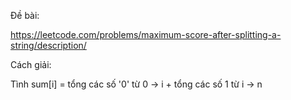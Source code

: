 Đề bài:

https://leetcode.com/problems/maximum-score-after-splitting-a-string/description/

Cách giải:

Tình sum[i] = tổng các số '0' từ 0 -> i + tổng các số 1 từ i -> n